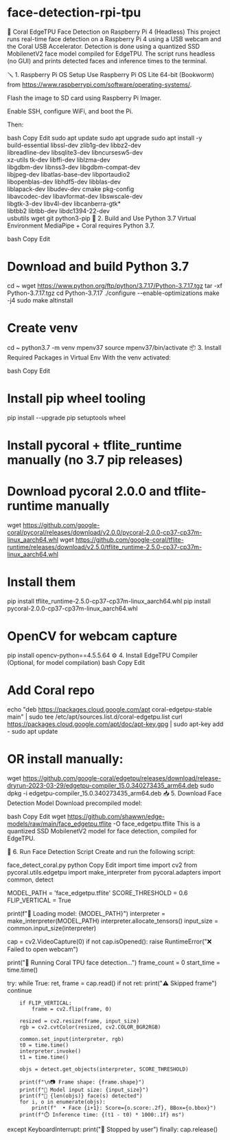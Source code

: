 # face-detection-rpi-tpu

🧠 Coral EdgeTPU Face Detection on Raspberry Pi 4 (Headless)
This project runs real-time face detection on a Raspberry Pi 4 using a USB webcam and the Coral USB Accelerator. Detection is done using a quantized SSD MobilenetV2 face model compiled for EdgeTPU. The script runs headless (no GUI) and prints detected faces and inference times to the terminal.

🪛 1. Raspberry Pi OS Setup
Use Raspberry Pi OS Lite 64-bit (Bookworm) from https://www.raspberrypi.com/software/operating-systems/.

Flash the image to SD card using Raspberry Pi Imager.

Enable SSH, configure WiFi, and boot the Pi.

Then:

bash
Copy
Edit
sudo apt update
sudo apt upgrade
sudo apt install -y \
  build-essential libssl-dev zlib1g-dev libbz2-dev \
  libreadline-dev libsqlite3-dev libncursesw5-dev \
  xz-utils tk-dev libffi-dev liblzma-dev \
  libgdbm-dev libnss3-dev libgdbm-compat-dev \
  libjpeg-dev libatlas-base-dev libportaudio2 \
  libopenblas-dev libhdf5-dev libblas-dev \
  liblapack-dev libudev-dev cmake pkg-config \
  libavcodec-dev libavformat-dev libswscale-dev \
  libgtk-3-dev libv4l-dev libcanberra-gtk* \
  libtbb2 libtbb-dev libdc1394-22-dev \
  usbutils wget git python3-pip
🐍 2. Build and Use Python 3.7 Virtual Environment
MediaPipe + Coral requires Python 3.7.

bash
Copy
Edit
# Download and build Python 3.7
cd ~
wget https://www.python.org/ftp/python/3.7.17/Python-3.7.17.tgz
tar -xf Python-3.7.17.tgz
cd Python-3.7.17
./configure --enable-optimizations
make -j4
sudo make altinstall

# Create venv
cd ~
python3.7 -m venv mpenv37
source mpenv37/bin/activate
📦 3. Install Required Packages in Virtual Env
With the venv activated:

bash
Copy
Edit
# Install pip wheel tooling
pip install --upgrade pip setuptools wheel

# Install pycoral + tflite_runtime manually (no 3.7 pip releases)
# Download pycoral 2.0.0 and tflite-runtime manually
wget https://github.com/google-coral/pycoral/releases/download/v2.0.0/pycoral-2.0.0-cp37-cp37m-linux_aarch64.whl
wget https://github.com/google-coral/tflite-runtime/releases/download/v2.5.0/tflite_runtime-2.5.0-cp37-cp37m-linux_aarch64.whl

# Install them
pip install tflite_runtime-2.5.0-cp37-cp37m-linux_aarch64.whl
pip install pycoral-2.0.0-cp37-cp37m-linux_aarch64.whl

# OpenCV for webcam capture
pip install opencv-python==4.5.5.64
⚙️ 4. Install EdgeTPU Compiler (Optional, for model compilation)
bash
Copy
Edit
# Add Coral repo
echo "deb https://packages.cloud.google.com/apt coral-edgetpu-stable main" | sudo tee /etc/apt/sources.list.d/coral-edgetpu.list
curl https://packages.cloud.google.com/apt/doc/apt-key.gpg | sudo apt-key add -
sudo apt update

# OR install manually:
wget https://github.com/google-coral/edgetpu/releases/download/release-dryrun-2023-03-29/edgetpu-compiler_15.0.340273435_arm64.deb
sudo dpkg -i edgetpu-compiler_15.0.340273435_arm64.deb
📥 5. Download Face Detection Model
Download precompiled model:

bash
Copy
Edit
wget https://github.com/shawwn/edge-models/raw/main/face_edgetpu.tflite -O face_edgetpu.tflite
This is a quantized SSD MobilenetV2 model for face detection, compiled for EdgeTPU.

🧪 6. Run Face Detection Script
Create and run the following script:

face_detect_coral.py
python
Copy
Edit
import time
import cv2
from pycoral.utils.edgetpu import make_interpreter
from pycoral.adapters import common, detect

MODEL_PATH = 'face_edgetpu.tflite'
SCORE_THRESHOLD = 0.6
FLIP_VERTICAL = True

print(f"🎯 Loading model: {MODEL_PATH}")
interpreter = make_interpreter(MODEL_PATH)
interpreter.allocate_tensors()
input_size = common.input_size(interpreter)

cap = cv2.VideoCapture(0)
if not cap.isOpened():
    raise RuntimeError("❌ Failed to open webcam")

print("🚀 Running Coral TPU face detection...")
frame_count = 0
start_time = time.time()

try:
    while True:
        ret, frame = cap.read()
        if not ret:
            print("⚠️ Skipped frame")
            continue

        if FLIP_VERTICAL:
            frame = cv2.flip(frame, 0)

        resized = cv2.resize(frame, input_size)
        rgb = cv2.cvtColor(resized, cv2.COLOR_BGR2RGB)

        common.set_input(interpreter, rgb)
        t0 = time.time()
        interpreter.invoke()
        t1 = time.time()

        objs = detect.get_objects(interpreter, SCORE_THRESHOLD)

        print(f"\n📷 Frame shape: {frame.shape}")
        print(f"🎯 Model input size: {input_size}")
        print(f"🧠 {len(objs)} face(s) detected")
        for i, o in enumerate(objs):
            print(f"  • Face {i+1}: Score={o.score:.2f}, BBox={o.bbox}")
        print(f"⏱️ Inference time: {(t1 - t0) * 1000:.1f} ms")

except KeyboardInterrupt:
    print("🛑 Stopped by user")
finally:
    cap.release()
